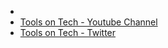 -
- [Tools on Tech - Youtube Channel](https://youtube.com/c/toolsontech)
- [Tools on Tech - Twitter](https://twitter.com/toolsontech)